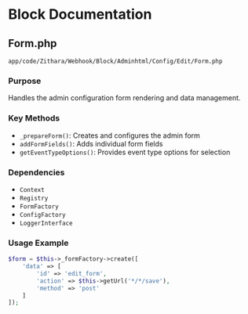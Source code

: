 # Block Documentation

## Form.php
`app/code/Zithara/Webhook/Block/Adminhtml/Config/Edit/Form.php`

### Purpose
Handles the admin configuration form rendering and data management.

### Key Methods
- `_prepareForm()`: Creates and configures the admin form
- `addFormFields()`: Adds individual form fields
- `getEventTypeOptions()`: Provides event type options for selection

### Dependencies
- `Context`
- `Registry`
- `FormFactory`
- `ConfigFactory`
- `LoggerInterface`

### Usage Example
```php
$form = $this->_formFactory->create([
    'data' => [
        'id' => 'edit_form',
        'action' => $this->getUrl('*/*/save'),
        'method' => 'post'
    ]
]);
```